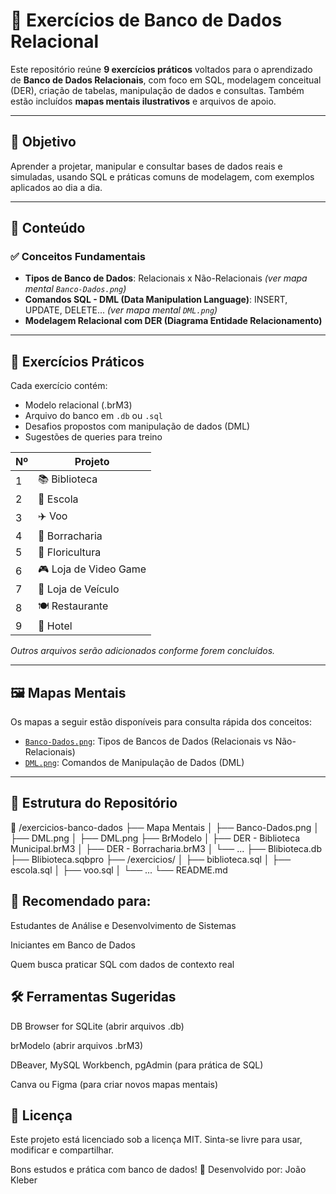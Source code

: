 # 💾 Exercícios de Banco de Dados Relacional

Este repositório reúne **9 exercícios práticos** voltados para o aprendizado de **Banco de Dados Relacionais**, com foco em SQL, modelagem conceitual (DER), criação de tabelas, manipulação de dados e consultas. Também estão incluídos **mapas mentais ilustrativos** e arquivos de apoio.

---

## 🎯 Objetivo

Aprender a projetar, manipular e consultar bases de dados reais e simuladas, usando SQL e práticas comuns de modelagem, com exemplos aplicados ao dia a dia.

---

## 🧠 Conteúdo

### ✅ Conceitos Fundamentais

- **Tipos de Banco de Dados**: Relacionais x Não-Relacionais *(ver mapa mental `Banco-Dados.png`)*
- **Comandos SQL - DML (Data Manipulation Language)**: INSERT, UPDATE, DELETE... *(ver mapa mental `DML.png`)*
- **Modelagem Relacional com DER (Diagrama Entidade Relacionamento)**

---

## 🧪 Exercícios Práticos

Cada exercício contém:

- Modelo relacional (.brM3)
- Arquivo do banco em `.db` ou `.sql`
- Desafios propostos com manipulação de dados (DML)
- Sugestões de queries para treino

| Nº | Projeto             
|----|---------------------
| 1  | 📚 Biblioteca        
| 2  | 🏫 Escola            
| 3  | ✈️ Voo               
| 4  | 🛞 Borracharia       
| 5  | 🌸 Floricultura      
| 6  | 🎮 Loja de Video Game
| 7  | 🚗 Loja de Veículo   
| 8  | 🍽️ Restaurante       
| 9  | 🏨 Hotel             

*Outros arquivos serão adicionados conforme forem concluídos.*

---

## 🖼️ Mapas Mentais

Os mapas a seguir estão disponíveis para consulta rápida dos conceitos:

- [`Banco-Dados.png`](./Banco-Dados.png): Tipos de Bancos de Dados (Relacionais vs Não-Relacionais)
- [`DML.png`](./DML.png): Comandos de Manipulação de Dados (DML)

---

## 📂 Estrutura do Repositório

📁 /exercicios-banco-dados
├── Mapa Mentais
│   ├── Banco-Dados.png
│   ├── DML.png
│   ├── DML.png
├── BrModelo
│   ├── DER - Biblioteca Municipal.brM3
│   ├── DER - Borracharia.brM3
│   └── ...
├── Blibioteca.db
├── Blibioteca.sqbpro
├── /exercicios/
│   ├── biblioteca.sql
│   ├── escola.sql
│   ├── voo.sql
│   └── ...
└── README.md

## 🧠 Recomendado para:
Estudantes de Análise e Desenvolvimento de Sistemas

Iniciantes em Banco de Dados

Quem busca praticar SQL com dados de contexto real

## 🛠️ Ferramentas Sugeridas
DB Browser for SQLite (abrir arquivos .db)

brModelo (abrir arquivos .brM3)

DBeaver, MySQL Workbench, pgAdmin (para prática de SQL)

Canva ou Figma (para criar novos mapas mentais)

## 📌 Licença
Este projeto está licenciado sob a licença MIT. Sinta-se livre para usar, modificar e compartilhar.

Bons estudos e prática com banco de dados! 🚀
Desenvolvido por: João Kleber

